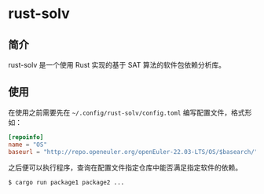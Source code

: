 # rust-solv

## 简介

rust-solv 是一个使用 Rust 实现的基于 SAT 算法的软件包依赖分析库。

## 使用

在使用之前需要先在 `~/.config/rust-solv/config.toml` 编写配置文件，格式形如：

```toml
[repoinfo]
name = "OS"
baseurl = "http://repo.openeuler.org/openEuler-22.03-LTS/OS/$basearch/"
```

之后便可以执行程序，查询在配置文件指定仓库中能否满足指定软件的依赖。

```
$ cargo run package1 package2 ...
```